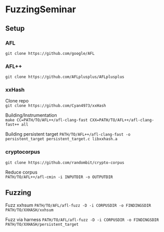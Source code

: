# FuzzingSeminar

## Setup

### AFL
`git clone https://github.com/google/AFL`

### AFL++
`git clone https://github.com/AFLplusplus/AFLplusplus`

### xxHash
Clone repo  
`git clone https://github.com/Cyan4973/xxHash`

Building/Instrumentation  
`make CC=PATH/TO/AFL++/afl-clang-fast CXX=PATH/TO/AFL++/afl-clang-fast++ all`

Building persistent target
`PATH/TO/AFL++/afl-clang-fast -o persistent_target persistent_target.c libxxhash.a`
### cryptocorpus
`git clone https://github.com/randombit/crypto-corpus`

Reduce corpus  
`PATH/TO/AFL++/afl-cmin -i INPUTDIR -o OUTPUTDIR`

## Fuzzing
Fuzz xxhsum
`PATH/TO/AFL/afl-fuzz -D -i CORPUSDIR -o FINDINGSDIR PATH/TO/XXHASH/xxhsum`

Fuzz via harness
`PATH/TO/AFL/afl-fuzz -D -i CORPUSDIR -o FINDINGSDIR PATH/TO/XXHASH/persistent_target`
